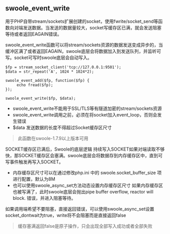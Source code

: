 ## swoole_event_write

用于PHP自带stream/sockets扩展创建的socket，使用fwrite/socket_send等函数向对端发送数据。当发送的数据量较大，socket写缓存区已满，就会发送阻塞等待或者返回EAGAIN错误。

swoole_event_write函数可以将stream/sockets资源的数据发送变成异步的，当缓冲区满了或者返回EAGAIN，swoole底层会将数据加入到发送队列，并监听可写。socket可写时swoole底层会自动写入。

~~~
$fp = stream_socket_client('tcp://127.0.0.1:9501');
$data = str_repeat('A', 1024 * 1024*2);

swoole_event_add($fp, function($fp) {
     echo fread($fp);
});

swoole_event_write($fp, $data);
~~~

* swoole_event_write不能用于SSL/TLS等有隧道加密的stream/sockets资源
* swoole_event_write调用之前，必须在将socket加入event_loop，否则会发生错误
* $data 发送数据的长度不得超过Socket缓存区尺寸

> 此函数在swoole-1.7.9以上版本可用

SOCKET缓存区已满后，Swoole的底层逻辑
持续写入SOCKET如果对端读取不够快，那SOCKET缓存区会塞满。swoole底层会将数据存到内存缓存区中，直到可写事件触发再写入SOCKET。

* 内存缓存区尺寸可以在通过修改php.ini 中的 swoole.socket_buffer_size 项进行配置，默认为8M
* 也可以使用swoole_async_set方法动态设置内存缓存区尺寸
如果内存缓存区也被写满了，此时swoole底层会抛出pipe buffer overflow, reactor will block. 错误，并进入阻塞等待。

如果调用端希望不要阻塞，直接返回错误，可以使用swoole_async_set设置socket_dontwait为true，write将不会阻塞而是直接返回false

> 缓存塞满返回false是原子操作，只会出现全部写入成功或者全部失败